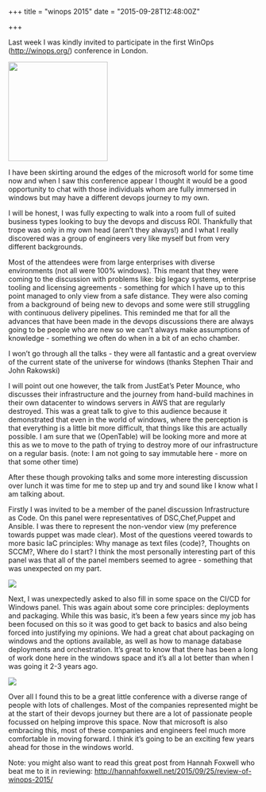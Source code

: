 +++
title = "winops 2015"
date = "2015-09-28T12:48:00Z"

+++

Last week I was kindly invited to participate in the first WinOps (http://winops.org/) conference in London.

<img src="/images/winops-logo.png" height="200" width="200" align="center"/>

I have been skirting around the edges of the microsoft world for some time now and when I saw this conference appear I thought it would be a good opportunity to chat with those individuals whom are fully immersed in windows but may have a different devops journey to my own.

I will be honest, I was fully expecting to walk into a room full of suited business types looking to buy the devops and discuss ROI. Thankfully that trope was only in my own head (aren’t they always!) and I what I really discovered was a group of engineers very like myself but from very different backgrounds.

Most of the attendees were from large enterprises with diverse environments (not all were 100% windows). This meant that they were coming to the discussion with problems like: big legacy systems, enterprise tooling and licensing agreements - something for which I have up to this point managed to only view from a safe distance. They were also coming from a background of being new to devops and some were still struggling with continuous delivery pipelines. This reminded me that for all the advances that have been made in the devops discussions there are always going to be people who are new so we can’t always make assumptions of knowledge - something we often do when in a bit of an echo chamber.

I won’t go through all the talks - they were all fantastic and a great overview of the current state of the universe for windows (thanks Stephen Thair and John Rakowski)

I will point out one however, the talk from JustEat’s Peter Mounce, who discusses their infrastructure and the journey from hand-build machines in their own datacenter to windows servers in AWS that are regularly destroyed. This was a great talk to give to this audience because it demonstrated that even in the world of windows, where the perception is that everything is a little bit more difficult, that things like this are actually possible. I am sure that we (OpenTable) will be looking more and more at this as we to move to the path of trying to destroy more of our infrastructure on a regular basis. (note: I am not going to say immutable here - more on that some other time)

After these though provoking talks and some more interesting discussion over lunch it was time for me to step up and try and sound like I know what I am talking about.

Firstly I was invited to be a member of the panel discussion Infrastructure as Code. On this panel were representatives of DSC,Chef,Puppet and Ansible. I was there to represent the non-vendor view (my preference towards puppet was made clear). Most of the questions veered towards to more basic IaC principles: Why manage as text files (code)?, Thoughts on SCCM?, Where do I start? I think the most personally interesting part of this panel was that all of the panel members seemed to agree - something that was unexpected on my part.

<img src="/images/winops-2015-01.jpg"/>

Next, I was unexpectedly asked to also fill in some space on the CI/CD for Windows panel. This was again about some core principles: deployments and packaging. While this was basic, it’s been a few years since my job has been focused on this so it was good to get back to basics and also being forced into justifying my opinions. We had a great chat about packaging on windows and the options available, as well as how to manage database deployments and orchestration. It’s great to know that there has been a long of work done here in the windows space and it’s all a lot better than when I was going it 2-3 years ago.

<img src="/images/winops-2015-02.jpg"/>

Over all I found this to be a great little conference with a diverse range of people with lots of challenges. Most of the companies represented might be at the start of their devops journey but there are a lot of passionate people focussed on helping improve this space. Now that microsoft is also embracing this, most of these companies and engineers feel much more comfortable in moving forward. I think it’s going to be an exciting few years ahead for those in the windows world.

Note: you might also want to read this great post from Hannah Foxwell who beat me to it in reviewing:
http://hannahfoxwell.net/2015/09/25/review-of-winops-2015/

